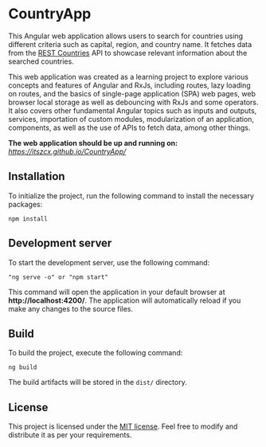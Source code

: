 # CountryApp

This Angular web application allows users to search for countries using different criteria such as capital, region, and country name. It fetches data from the [REST Countries](https://restcountries.com/) API to showcase relevant information about the searched countries.

This web application was created as a learning project to explore various concepts and features of Angular and RxJs, including routes, lazy loading on routes, and the basics of single-page application (SPA) web pages, web browser local storage as well as debouncing with RxJs and some operators. It also covers other fundamental Angular topics such as inputs and outputs, services, importation of custom modules, modularization of an application, components, as well as the use of APIs to fetch data, among other things.

**The web application should be up and running on:**
<br>
*https://itszcx.github.io/CountryApp/*

## Installation

To initialize the project, run the following command to install the necessary packages:
```
npm install
```

## Development server

To start the development server, use the following command:

```
"ng serve -o" or "npm start"
```


This command will open the application in your default browser at **http://localhost:4200/**. The application will automatically reload if you make any changes to the source files.

## Build

To build the project, execute the following command:

```
ng build
```

The build artifacts will be stored in the `dist/` directory.


## License

This project is licensed under the [MIT license](LICENSE). Feel free to modify and distribute it as per your requirements.
